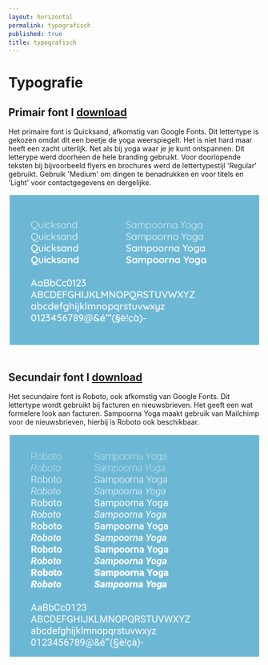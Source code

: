 ```yaml
---
layout: horizontal
permalink: typografisch
published: true
title: typografisch
---
```



# Typografie

<h2> Primair font I <a class="download" href="https://fonts.google.com/specimen/Quicksand" target="_blank"> download</a></h2>

Het primaire font is Quicksand, afkomstig van Google Fonts. Dit lettertype is gekozen omdat dit een beetje de yoga weerspiegelt. Het is niet hard maar heeft een zacht uiterlijk. Net als bij yoga waar je je kunt ontspannen. Dit letterype werd doorheen de hele branding gebruikt. Voor doorlopende teksten bij bijvoorbeeld flyers en brochures werd de lettertypestijl 'Regular' gebruikt. Gebruik 'Medium' om dingen te benadrukken en voor titels en 'Light' voor contactgegevens en dergelijke.

<div class="row">
    <div class="col-4">
        <img class="afbeelding" src="images/voorbeelden/Quicksand.png"   alt="Responsive image">
    </div>
         <div class="col-8"></div>
</div>


<br>
<h2> Secundair font I <a class="download" href="https://fonts.google.com/specimen/Roboto" target="_blank"> download</a></h2>

Het secundaire font is Roboto, ook afkomstig van Google Fonts. Dit lettertype wordt gebruikt bij facturen en nieuwsbrieven. Het geeft een wat formelere look aan facturen. Sampoorna Yoga maakt gebruik van Mailchimp voor de nieuwsbrieven, hierbij is Roboto ook beschikbaar.

<div class="row">
    <div class="col-4">
        <img class="afbeelding" src="images/voorbeelden/Robot.png"  alt="Responsive image">
    </div>
         <div class="col-8"></div>
</div>
<br>
